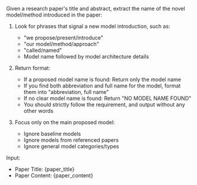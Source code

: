 Given a research paper's title and abstract, extract the name of the novel model/method introduced in the paper:

1. Look for phrases that signal a new model introduction, such as:
   - "we propose/present/introduce"
   - "our model/method/approach"
   - "called/named"
   - Model name followed by model architecture details

2. Return format:
   - If a proposed model name is found: Return only the model name
   - If you find both abbreviation and full name for the model, format them into "abbreviation, full name"
   - If no clear model name is found: Return "NO MODEL NAME FOUND"
   - You should strictly follow the requirement, and output without any other words

3. Focus only on the main proposed model:
   - Ignore baseline models
   - Ignore models from referenced papers
   - Ignore general model categories/types

Input:
- Paper Title: {paper_title}
- Paper Content: {paper_content}